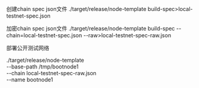 创建chain spec json文件
./target/release/node-template build-spec>local-testnet-spec.json

加密chain spec json文件
./target/release/node-template build-spec --chain=local-testnet-spec.json --raw>local-testnet-spec-raw.json


部署公开测试网络

./target/release/node-template \
--base-path /tmp/bootnode1\
--chain local-testnet-spec-raw.json \
--name bootnode1